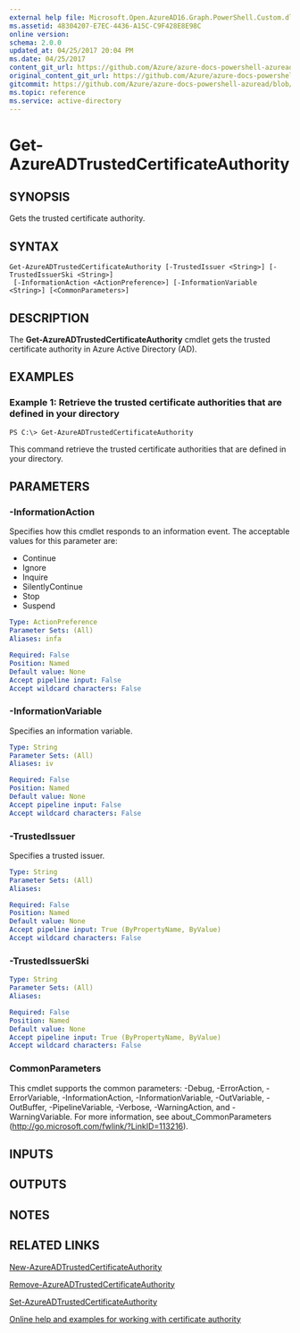 ```yaml
---
external help file: Microsoft.Open.AzureAD16.Graph.PowerShell.Custom.dll-Help.xml
ms.assetid: 48304207-E7EC-4436-A15C-C9F428E8E98C
online version:
schema: 2.0.0
updated_at: 04/25/2017 20:04 PM
ms.date: 04/25/2017
content_git_url: https://github.com/Azure/azure-docs-powershell-azuread/blob/VinceSmith-patch-2/Azure%20AD%20Cmdlets/AzureAD/v2preview/Get-AzureADTrustedCertificateAuthority.md
original_content_git_url: https://github.com/Azure/azure-docs-powershell-azuread/blob/VinceSmith-patch-2/Azure%20AD%20Cmdlets/AzureAD/v2preview/Get-AzureADTrustedCertificateAuthority.md
gitcommit: https://github.com/Azure/azure-docs-powershell-azuread/blob/c5cc449ee6e2b805fc85a9e05130b06b10899f67
ms.topic: reference
ms.service: active-directory
---
```


# Get-AzureADTrustedCertificateAuthority

## SYNOPSIS
Gets the trusted certificate authority.

## SYNTAX

```
Get-AzureADTrustedCertificateAuthority [-TrustedIssuer <String>] [-TrustedIssuerSki <String>]
 [-InformationAction <ActionPreference>] [-InformationVariable <String>] [<CommonParameters>]
```

## DESCRIPTION
The **Get-AzureADTrustedCertificateAuthority** cmdlet gets the trusted certificate authority in Azure Active Directory (AD).

## EXAMPLES

### Example 1: Retrieve the trusted certificate authorities that are defined in your directory
```
PS C:\> Get-AzureADTrustedCertificateAuthority
```

This command retrieve the trusted certificate authorities that are defined in your directory.

## PARAMETERS

### -InformationAction
Specifies how this cmdlet responds to an information event. The acceptable values for this parameter are:

- Continue
- Ignore
- Inquire
- SilentlyContinue
- Stop
- Suspend

```yaml
Type: ActionPreference
Parameter Sets: (All)
Aliases: infa

Required: False
Position: Named
Default value: None
Accept pipeline input: False
Accept wildcard characters: False
```

### -InformationVariable
Specifies an information variable.

```yaml
Type: String
Parameter Sets: (All)
Aliases: iv

Required: False
Position: Named
Default value: None
Accept pipeline input: False
Accept wildcard characters: False
```

### -TrustedIssuer
Specifies a trusted issuer.

```yaml
Type: String
Parameter Sets: (All)
Aliases: 

Required: False
Position: Named
Default value: None
Accept pipeline input: True (ByPropertyName, ByValue)
Accept wildcard characters: False
```

### -TrustedIssuerSki
```yaml
Type: String
Parameter Sets: (All)
Aliases: 

Required: False
Position: Named
Default value: None
Accept pipeline input: True (ByPropertyName, ByValue)
Accept wildcard characters: False
```

### CommonParameters
This cmdlet supports the common parameters: -Debug, -ErrorAction, -ErrorVariable, -InformationAction, -InformationVariable, -OutVariable, -OutBuffer, -PipelineVariable, -Verbose, -WarningAction, and -WarningVariable. For more information, see about_CommonParameters (http://go.microsoft.com/fwlink/?LinkID=113216).

## INPUTS

## OUTPUTS

## NOTES

## RELATED LINKS

[New-AzureADTrustedCertificateAuthority](./New-AzureADTrustedCertificateAuthority.md)

[Remove-AzureADTrustedCertificateAuthority](./Remove-AzureADTrustedCertificateAuthority.md)

[Set-AzureADTrustedCertificateAuthority](./Set-AzureADTrustedCertificateAuthority.md)

[Online help and examples for working with certificate authority](https://azure.microsoft.com/en-us/documentation/articles/active-directory-certificate-based-authentication-ios/) 
